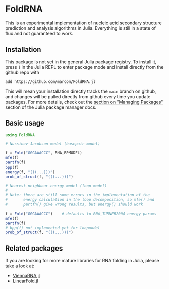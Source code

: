 # FoldRNA

This is an experimental implementation of nucleic acid secondary
structure prediction and analysis algorithms in Julia.  Everything is
still in a state of flux and not guaranteed to work.

## Installation

This package is not yet in the general Julia package registry. To
install it, press `]` in the Julia REPL to enter package mode and
install directly from the github repo with

```
add https://github.com/marcom/FoldRNA.jl
```

This will mean your installation directly tracks the `main` branch on
github, and changes will be pulled directly from github every time you
update packages.  For more details, check out the
[section on "Managing Packages"](https://pkgdocs.julialang.org/v1/managing-packages/)
section of the Julia package manager docs.

## Basic usage

```julia
using FoldRNA

# Nussinov-Jacobson model (basepair model)

f = Fold("GGGAAACCC", RNA_BPMODEL)
mfe(f)
partfn(f)
bpp(f)
energy(f, "(((...)))")
prob_of_struct(f, "(((...)))")

# Nearest-neighbour energy model (loop model)
#
# Note: there are still some errors in the implementation of the
#       energy calculation in the loop decomposition, so mfe() and
#       partfn() give wrong results, but energy() should work

f = Fold("GGGAAACCC")    # defaults to RNA_TURNER2004 energy params
mfe(f)
partfn(f)
# bpp(f) not implemented yet for loopmodel
prob_of_struct(f, "(((...)))")
```

## Related packages

If you are looking for more mature libraries for RNA folding in Julia,
please take a look at:

- [ViennaRNA.jl](https://github.com/marcom/ViennaRNA.jl)
- [LinearFold.jl](https://github.com/marcom/LinearFold.jl)
